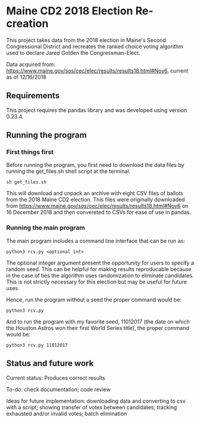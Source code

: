 # Maine CD2 2018 Election Re-creation

This project takes data from the 2018 election in Maine's Second Congressional District and recreates the ranked choice voting algorithm used to declare Jared Golden the Congressman-Elect.

Data acquired from: https://www.maine.gov/sos/cec/elec/results/results18.html#Nov6, current as of 12/16/2018

## Requirements

This project requires the pandas library and was developed using version 0.23.4.

## Running the program

### First things first

Before running the program, you first need to download the data files by running the get_files.sh shell script at the terminal.

```
sh get_files.sh
```

This will download and unpack an archive with eight CSV files of ballots from the 2018 Maine CD2 election. This files were originally downloaded from https://www.maine.gov/sos/cec/elec/results/results18.html#Nov6 on 16 December 2018 and then convereted to CSVs for ease of use in pandas.

### Running the main program

The main program includes a command line interface that can be run as:

```
python3 rcv.py <optional int>
```

The optional integer argument present the opportunity for users to specify a random seed. This can be helpful for making results reproducable because in the case of ties the algorithm uses randomization to eliminate candidates. This is not strictly necessary for this election but may be useful for future uses.

Hence, run the program without a seed the proper command would be:

```
python3 rcv.py
```

And to run the program with my favorite seed, 11012017 (the date on which the Houston Astros won their first World Series title), the proper command would be:

```
python3 rcv.py 11012017
```

## Status and future work

Current status: Produces correct results

To-do: check documentation; code review

Ideas for future implementation: downloading data and converting to csv with a script; showing transfer of votes between candidates; tracking exhausted and/or invalid votes; batch elimination
